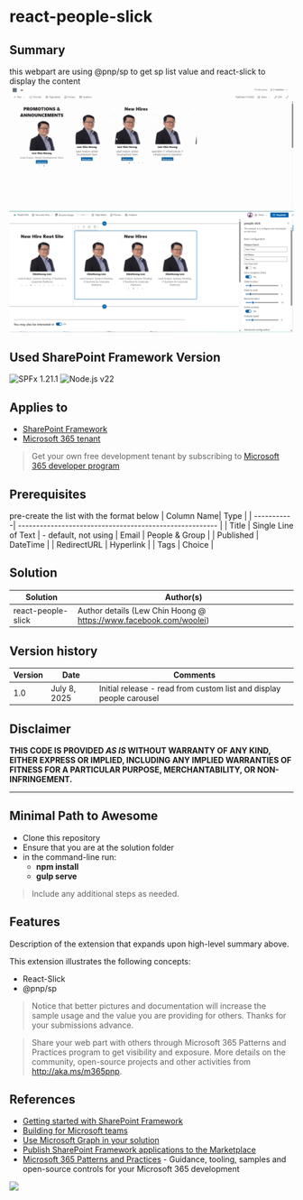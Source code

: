 # react-people-slick

## Summary

this webpart are using @pnp/sp to get sp list value and react-slick to display the content
![Preview](./assets/react-people-slick.gif)
![Preview](./assets/Screenshot.png)

## Used SharePoint Framework Version

![SPFx 1.21.1](https://img.shields.io/badge/version-1.21.1-green.svg)
![Node.js v22 ](https://img.shields.io/badge/Node.js-v20-green.svg) 

## Applies to

- [SharePoint Framework](https://aka.ms/spfx)
- [Microsoft 365 tenant](https://docs.microsoft.com/en-us/sharepoint/dev/spfx/set-up-your-developer-tenant)

> Get your own free development tenant by subscribing to [Microsoft 365 developer program](http://aka.ms/o365devprogram)

## Prerequisites

pre-create the list with the format below
| Column Name| Type                                               |
| -----------| ------------------------------------------------------- |
| Title          | Single Line of Text  | - default, not using
| Email  | People & Group  |
| Published  | DateTime  |
| RedirectURL    | Hyperlink  |
| Tags         | Choice  |



## Solution

| Solution    | Author(s)                                               |
| ----------- | ------------------------------------------------------- |
| react-people-slick | Author details (Lew Chin Hoong @ https://www.facebook.com/woolei) |

## Version history

| Version | Date             | Comments        |
| ------- | ---------------- | --------------- |
| 1.0     | July 8, 2025| Initial release - read from custom list and display people carousel |

## Disclaimer

**THIS CODE IS PROVIDED _AS IS_ WITHOUT WARRANTY OF ANY KIND, EITHER EXPRESS OR IMPLIED, INCLUDING ANY IMPLIED WARRANTIES OF FITNESS FOR A PARTICULAR PURPOSE, MERCHANTABILITY, OR NON-INFRINGEMENT.**

---

## Minimal Path to Awesome

- Clone this repository
- Ensure that you are at the solution folder
- in the command-line run:
  - **npm install**
  - **gulp serve**

> Include any additional steps as needed.

## Features

Description of the extension that expands upon high-level summary above.

This extension illustrates the following concepts:

- React-Slick
- @pnp/sp

> Notice that better pictures and documentation will increase the sample usage and the value you are providing for others. Thanks for your submissions advance.

> Share your web part with others through Microsoft 365 Patterns and Practices program to get visibility and exposure. More details on the community, open-source projects and other activities from http://aka.ms/m365pnp.

## References

- [Getting started with SharePoint Framework](https://docs.microsoft.com/en-us/sharepoint/dev/spfx/set-up-your-developer-tenant)
- [Building for Microsoft teams](https://docs.microsoft.com/en-us/sharepoint/dev/spfx/build-for-teams-overview)
- [Use Microsoft Graph in your solution](https://docs.microsoft.com/en-us/sharepoint/dev/spfx/web-parts/get-started/using-microsoft-graph-apis)
- [Publish SharePoint Framework applications to the Marketplace](https://docs.microsoft.com/en-us/sharepoint/dev/spfx/publish-to-marketplace-overview)
- [Microsoft 365 Patterns and Practices](https://aka.ms/m365pnp) - Guidance, tooling, samples and open-source controls for your Microsoft 365 development


<img src="https://m365-visitor-stats.azurewebsites.net/sp-dev-fx-webparts/samples/react-people-slick" />